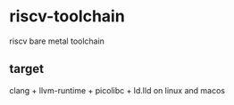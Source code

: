 # riscv-toolchain

riscv bare metal toolchain

## target

clang + llvm-runtime + picolibc + ld.lld on linux and macos
